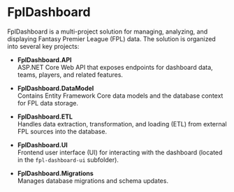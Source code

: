 # FplDashboard

FplDashboard is a multi-project solution for managing, analyzing, and displaying Fantasy Premier League (FPL) data. The solution is organized into several key projects:

- **FplDashboard.API**  
  ASP.NET Core Web API that exposes endpoints for dashboard data, teams, players, and related features.

- **FplDashboard.DataModel**  
  Contains Entity Framework Core data models and the database context for FPL data storage.

- **FplDashboard.ETL**  
  Handles data extraction, transformation, and loading (ETL) from external FPL sources into the database.

- **FplDashboard.UI**  
  Frontend user interface (UI) for interacting with the dashboard (located in the `fpl-dashboard-ui` subfolder).

- **FplDashboard.Migrations**  
  Manages database migrations and schema updates.
